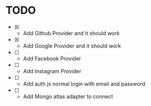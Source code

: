 # TODO

- [x] - Add Github Provider and it should work
- [x] - Add Google Provider and it should work
- [ ] - Add Facebook Provider
- [ ] - Add Instagram Provider
- [ ] - Add auth js normal login with email and password
- [ ] - Add Mongo atlas adapter to connect
